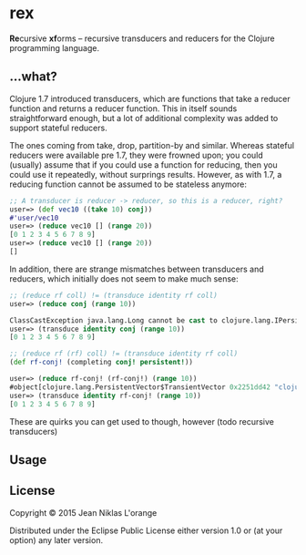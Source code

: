 # rex

**Re**cursive **xf**orms – recursive transducers and reducers for the Clojure
programming language.

## ...what?

Clojure 1.7 introduced transducers, which are functions that take a reducer
function and returns a reducer function. This in itself sounds straightforward
enough, but a lot of additional complexity was added to support stateful
reducers. 

The ones coming from take, drop, partition-by and similar. Whereas
stateful reducers were available pre 1.7, they were frowned upon; you could
(usually) assume that if you could use a function for reducing, then you could
use it repeatedly, without surprings results. However, as with 1.7, a reducing
function cannot be assumed to be stateless anymore:

```clj
;; A transducer is reducer -> reducer, so this is a reducer, right?
user=> (def vec10 ((take 10) conj))
#'user/vec10
user=> (reduce vec10 [] (range 20))
[0 1 2 3 4 5 6 7 8 9]
user=> (reduce vec10 [] (range 20))
[]
```

In addition, there are strange mismatches between transducers and reducers,
which initially does not seem to make much sense:

```clj
;; (reduce rf coll) != (transduce identity rf coll)
user=> (reduce conj (range 10))

ClassCastException java.lang.Long cannot be cast to clojure.lang.IPersistentCollection  clojure.core/conj--4338 (core.clj:82)
user=> (transduce identity conj (range 10))
[0 1 2 3 4 5 6 7 8 9]

;; (reduce rf (rf) coll) != (transduce identity rf coll)
(def rf-conj! (completing conj! persistent!))

user=> (reduce rf-conj! (rf-conj!) (range 10))
#object[clojure.lang.PersistentVector$TransientVector 0x2251dd42 "clojure.lang.PersistentVector$TransientVector@2251dd42"]
user=> (transduce identity rf-conj! (range 10))
[0 1 2 3 4 5 6 7 8 9]
```

These are quirks you can get used to though, however (todo recursive transducers)

## Usage

## License

Copyright © 2015 Jean Niklas L'orange

Distributed under the Eclipse Public License either version 1.0 or (at
your option) any later version.
